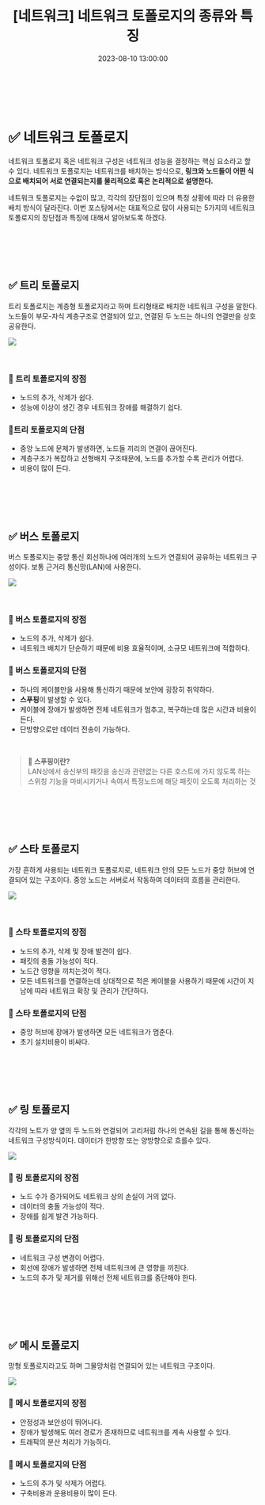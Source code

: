 ﻿---
permalink: /2023-08-10-네트워크 토폴로지의 종류와 특징/
published: true
title: "[네트워크] 네트워크 토폴로지의 종류와 특징"
date: 2023-08-10 13:00:00
toc: true
toc_sticky: true
toc_label: "네트워크 토폴로지의 종류와 특징"
categories:
- 네트워크
tags:
- 네트워크
---

<br><br>

# ✅ 네트워크 토폴로지

네트워크 토폴로지 혹은 네트워크 구성은 네트워크 성능을 결정하는 핵심 요소라고 할 수 있다. 네트워크 토폴로지는 네트워크를 배치하는 방식으로, **링크와 노드들이 어떤 식으로 배치되어 서로 연결되는지를 물리적으로 혹은 논리적으로 설명한다.**

네트워크 토폴로지는 수없이 많고, 각각의 장단점이 있으며 특정 상황에 따라 더 유용한 배치 방식이 달라진다. 이번 포스팅에서는 대표적으로 많이 사용되는 5가지의 네트워크 토폴로지의 장단점과 특징에 대해서 알아보도록 하겠다.

<br><br><br><br>

## ✅ 트리 토폴로지

트리 토폴로지는 계층형 토폴로지라고 하며 트리형태로 배치한 네트워크 구성을 말한다. 노드들이 부모-자식 계층구조로 연결되어 있고, 연결된 두 노드는 하나의 연결만을 상호 공유한다.

<p align="left">
<img src="https://github.com/idkim97/idkim97.github.io/blob/master/img/tree.png?raw=true">
</p>

<br>

### 📌 트리 토폴로지의 장점
- 노드의 추가, 삭제가 쉽다.
- 성능에 이상이 생긴 경우 네트워크 장애를 해결하기 쉽다.



### 📌트리 토폴로지의 단점
- 중앙 노드에 문제가 발생하면, 노드들 끼리의 연결이 끊어진다.
- 계층구조가 복잡하고 선형배치 구조때문에, 노드를 추가할 수록 관리가 어렵다.
- 비용이 많이 든다.


<br><br><br><br>

## ✅ 버스 토폴로지

버스 토폴로지는 중앙 통신 회선하나에 여러개의 노드가 연결되어 공유하는 네트워크 구성이다. 보통 근거리 통신망(LAN)에 사용한다.


<p align="left">
<img src="https://github.com/idkim97/idkim97.github.io/blob/master/img/bus.png?raw=true">
</p>

<br>

### 📌 버스 토폴로지의 장점
- 노드의 추가, 삭제가 쉽다.
- 네트워크 배치가 단순하기 때문에 비용 효율적이며, 소규모 네트워크에 적합하다.


### 📌 버스 토폴로지의 단점
- 하나의 케이블만을 사용해 통신하기 때문에 보안에 굉장히 취약하다.
- **스푸핑**이 발생할 수 있다.
- 케이블에 장애가 발생하면 전체 네트워크가 멈추고, 복구하는데 많은 시간과 비용이 든다.
- 단방향으로만 데이터 전송이 가능하다.

<br>

> **📄 스푸핑이란?**  
> LAN상에서 송신부의 패킷을 송신과 관련없는 다른 호스트에 가지 않도록 하는 스위칭 기능을 마비시키거나 속여서 특정노드에 해당 패킷이 오도록 처리하는 것

<br><br><br><br>

## ✅ 스타 토폴로지

가장 흔하게 사용되는 네트워크 토폴로지로, 네트워크 안의 모든 노드가 중앙 허브에 연결되어 있는 구조이다. 중앙 노드는 서버로서 작동하여 데이터의 흐름을 관리한다. 

<p align="left">
<img src="https://github.com/idkim97/idkim97.github.io/blob/master/img/star.png?raw=true">
</p>

<br>

### 📌 스타 토폴로지의 장점
- 노드의 추가, 삭제 및 장애 발견이 쉽다.
- 패킷의 충돌 가능성이 적다.
- 노드간 영향을 끼치는것이 적다.
- 모든 네트워크를 연결하는데 상대적으로 적은 케이블을 사용하기 때문에 시간이 지남에 따라 네트워크 확장 및 관리가 간단하다.


### 📌 스타 토폴로지의 단점
- 중앙 허브에 장애가 발생하면 모든 네트워크가 멈춘다.
- 초기 설치비용이 비싸다.


<br><br><br><br>

## ✅ 링 토폴로지

각각의 노트가 양 옆의 두 노드와 연결되어 고리처럼 하나의 연속된 길을 통해 통신하는 네트워크 구성방식이다. 데이터가 한방향 또는 양방향으로 흐를수 있다.

<p align="left">
<img src="https://github.com/idkim97/idkim97.github.io/blob/master/img/ring.png?raw=true">
</p>

### 📌 링 토폴로지의 장점
- 노드 수가 증가되어도 네트워크 상의 손실이 거의 없다.
- 데이터의 충돌 가능성이 적다.
- 장애를 쉽게 발견 가능하다.


### 📌 링 토폴로지의 단점
- 네트워크 구성 변경이 어렵다.
- 회선에 장애가 발생하면 전체 네트워크에 큰 영향을 끼친다.
- 노드의 추가 및 제거를 위해선 전체 네트워크를 중단해야 한다.

<br><br><br><br>

## ✅ 메시 토폴로지

망형 토폴로지라고도 하며 그물망처럼 연결되어 있는 네트워크 구조이다. 

<p align="left">
<img src="https://github.com/idkim97/idkim97.github.io/blob/master/img/mesh.png?raw=true">
</p>


### 📌 메시 토폴로지의 장점
- 안정성과 보안성이 뛰어나다.
- 장애가 발생해도 여러 경로가 존재하므로 네트워크를 계속 사용할 수 있다.
- 트래픽의 분산 처리가 가능하다.


### 📌 메시 토폴로지의 단점
- 노드의 추가 및 삭제가 어렵다.
- 구축비용과 운용비용이 많이 든다.

